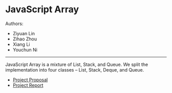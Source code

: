 # JavaScript Array

Authors:
- Ziyuan Lin
- Zihao Zhou
- Xiang Li
- Youchun Ni
----

JavaScript Array is a mixture of List, Stack, and Queue. We split the implementation into four classes – List, Stack, Deque, and Queue.

* [Project Proposal](https://docs.google.com/document/d/1gPmznLMDxV70DMjj3CVXKwvv2jMJDWJDhRWrElrNjR0/)
* [Project Report](https://docs.google.com/document/d/1ACf1q2yKlVb8jxlr3cHRchNbbbx04uh7l-RHixdRWOE/)
